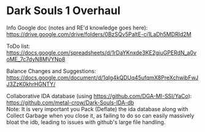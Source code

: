 # Dark Souls 1 Overhaul  
  
Info Google doc (notes and RE'd knowledge goes here): https://drive.google.com/drive/folders/0BzSQv5PaltE-ci1LaDh5MDRId2M  
  
ToDo list:  
https://docs.google.com/spreadsheets/d/1rDaYKnxde3KE2giuGPERdN_a0voME_7c7dyN8MVYNp8
  
Balance Changes and Suggestions: https://docs.google.com/document/d/1qlg4kQDUq45ufqmX8PreXchwibFwJJ3ZzK0khrHGNTY/  
  
Collaborative IDA database (using https://github.com/DGA-MI-SSI/YaCo):  
https://github.com/metal-crow/Dark-Souls-IDA-db  
Note: It is very important you Pack (Deflate) the ida database along with Collect Garbage when you close it, as failing to do so can easily massively bloat the idb, leading to issues with github's large file handling.  